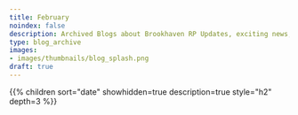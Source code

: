 ```yaml
---
title: February
noindex: false
description: Archived Blogs about Brookhaven RP Updates, exciting news, and new findings
type: blog_archive
images:
- images/thumbnails/blog_splash.png
draft: true
---
```




{{% children sort="date" showhidden=true description=true style="h2"  depth=3 %}}
